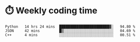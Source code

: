 
# :stopwatch: Weekly coding time
<!--START_SECTION:waka-->

```text
Python   14 hrs 24 mins  ███████████████████████▓░   94.80 %
JSON     42 mins         █▒░░░░░░░░░░░░░░░░░░░░░░░   04.69 %
C++      4 mins          ░░░░░░░░░░░░░░░░░░░░░░░░░   00.51 %
```

<!--END_SECTION:waka-->


<!-- <p> <img src="https://github-readme-stats.vercel.app/api?username=cozgerest&show_icons=true&hide_border=false" />  </p> -->

